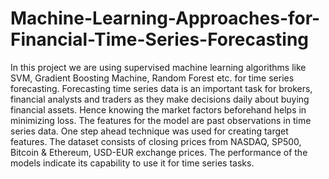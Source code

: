 # Machine-Learning-Approaches-for-Financial-Time-Series-Forecasting
In this project we are using supervised machine learning algorithms like SVM, Gradient Boosting Machine, Random Forest etc. for time series forecasting. Forecasting time series data is an important task for brokers, financial analysts and traders as they make decisions daily about buying financial assets. Hence knowing the market factors beforehand helps in minimizing loss. The features for the model are past observations in time series data. One step ahead technique was used for creating target features. The dataset consists of closing prices from NASDAQ, SP500, Bitcoin & Ethereum, USD-EUR exchange prices. The performance of the models indicate its capability to use it for time series tasks.
